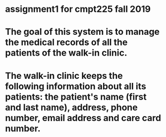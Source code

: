 # assignment1 for cmpt225 fall 2019
# The goal of this system is to manage the medical records of all the patients of the walk-in clinic.
# The walk-in clinic keeps the following information about all its patients: the patient's name (first and last name), address, phone number, email address and care card number.
